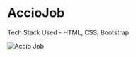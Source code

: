 # AccioJob

Tech Stack Used - HTML, CSS, Bootstrap

![Accio Job](https://github.com/SRINIVAS-VG/AccioJob/assets/66298502/c20be742-65a3-4056-a6e9-6ce50d3432b0)
